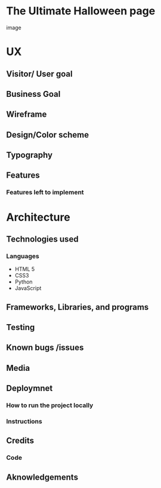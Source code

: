 # The Ultimate Halloween page

image

# UX

## Visitor/ User goal

## Business Goal

## Wireframe

## Design/Color scheme

## Typography

## Features

### Features left to implement

# Architecture

## Technologies used

### Languages
- HTML 5
- CSS3
- Python
- JavaScript

## Frameworks, Libraries, and programs

## Testing

## Known bugs /issues

## Media

## Deploymnet

### How to run the project locally

### Instructions

## 

## Credits

### Code

## Aknowledgements